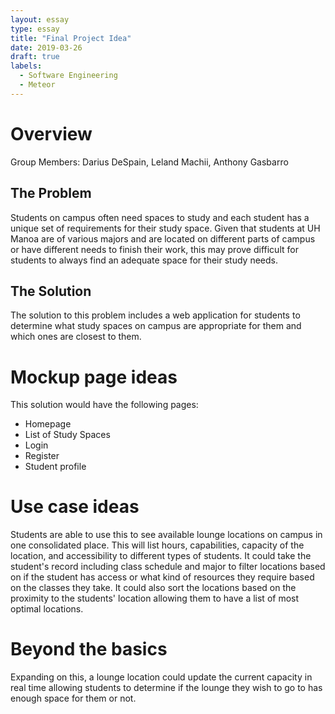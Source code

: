 ```yaml
---
layout: essay
type: essay
title: "Final Project Idea"
date: 2019-03-26
draft: true
labels:
  - Software Engineering
  - Meteor
---
```


# Overview
Group Members: Darius DeSpain, Leland Machii, Anthony Gasbarro

## The Problem
Students on campus often need spaces to study and each student has a unique set of requirements for their study space. Given that students at UH Manoa are of various majors and are located on different parts of campus or have different needs to finish their work, this may prove difficult for students to always find an adequate space for their study needs.

## The Solution
The solution to this problem includes a web application for students to determine what study spaces on campus are appropriate for them and which ones are closest to them.

# Mockup page ideas
This solution would have the following pages:
- Homepage
- List of Study Spaces
- Login
- Register
- Student profile

# Use case ideas
Students are able to use this to see available lounge locations on campus in one consolidated place. This will list hours, capabilities, capacity of the location, and accessibility to different types of students.  It could take the student's record including class schedule and major to filter locations based on if the student has access or what kind of resources they require based on the classes they take. It could also sort the locations based on the proximity to the students' location allowing them to have a list of most optimal locations.

# Beyond the basics
Expanding on this, a lounge location could update the current capacity in real time allowing students to determine if the lounge they wish to go to has enough space for them or not.
